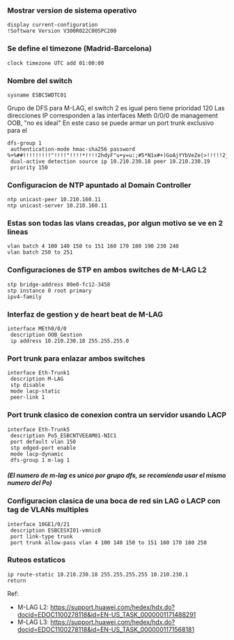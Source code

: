 ### Mostrar version de sistema operativo
```
display current-configuration
!Software Version V300R022C00SPC200
```
### Se define el timezone (Madrid-Barcelona)
```
clock timezone UTC add 01:00:00
```
### Nombre del switch
```
sysname ESBCSWDTC01
```
Grupo de DFS para M-LAG, el switch 2 es igual pero tiene prioridad 120
Las direcciones IP corresponden a las interfaces Meth 0/0/0 de management OOB, "no es ideal"
En este caso se puede armar un port trunk exclusivo para el 
```
dfs-group 1
 authentication-mode hmac-sha256 password %+%##!!!!!!!!!"!!!!"!!!!*!!!!2hdyF"u+y=u:;#5*N1x#+)GoAjYYbVeZe(>!!!!!2jp5!!!!!!>!!!!lE7XA{3x*2THdiNXD6pUwj~PM@Vo!0"@o*NY`LwU%+%#
 dual-active detection source ip 10.210.230.18 peer 10.210.230.19
 priority 150
```
### Configuracion de NTP apuntado al Domain Controller
```
ntp unicast-peer 10.210.160.11
ntp unicast-server 10.210.160.11
```
### Estas son todas las vlans creadas, por algun motivo se ve en 2 lineas
```
vlan batch 4 100 140 150 to 151 160 170 180 190 230 240
vlan batch 250 to 251
```
### Configuraciones de STP en ambos switches de M-LAG L2
```
stp bridge-address 00e0-fc12-3458
stp instance 0 root primary
ipv4-family
```
### Interfaz de gestion y de heart beat de M-LAG
```
interface MEth0/0/0
 description OOB_Gestion
 ip address 10.210.230.18 255.255.255.0
```
### Port trunk para enlazar ambos switches
```
interface Eth-Trunk1
 description M-LAG
 stp disable
 mode lacp-static
 peer-link 1
```
### Port trunk clasico de conexion contra un servidor usando LACP
```
interface Eth-Trunk5
 description Po5_ESBCNTVEEAM01-NIC1
 port default vlan 150
 stp edged-port enable
 mode lacp-dynamic
 dfs-group 1 m-lag 1
 ```
 #### *(El numero de m-lag es unico por grupo dfs, se recomienda usar el mismo numero del Po)*

### Configuracion clasica de una boca de red sin LAG o LACP con tag de VLANs multiples
```
interface 10GE1/0/21
 description ESBCESXI01-vmnic0
 port link-type trunk
 port trunk allow-pass vlan 4 100 140 150 to 151 160 170 180 250
```
### Ruteos estaticos
```
ip route-static 10.210.230.18 255.255.255.255 10.210.230.1
return
```

Ref:
- M-LAG L2: https://support.huawei.com/hedex/hdx.do?docid=EDOC1100278118&id=EN-US_TASK_0000001171488291
- M-LAG L3: https://support.huawei.com/hedex/hdx.do?docid=EDOC1100278118&id=EN-US_TASK_0000001171568181